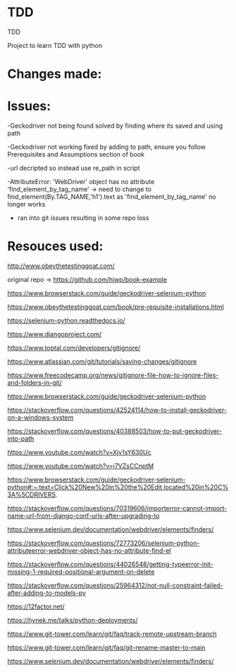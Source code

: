 # TDD
TDD

Project to learn TDD with python 

# Changes made:

# Issues:
-Geckodriver not being found solved by finding where its saved and using path

-Geckodriver not working fixed by adding to path, ensure you follow Prerequisites and Assumptions section of book

-url decripted so instead use re_path in script

-AttributeError: 'WebDriver' object has no attribute 'find_element_by_tag_name' -> need to change to find_element(By.TAG_NAME,'h1').text as 'find_element_by_tag_name' no longer works

- ran into git issues resulting in some repo loss

# Resouces used:

http://www.obeythetestinggoat.com/

original repo -> https://github.com/hjwp/book-example

https://www.browserstack.com/guide/geckodriver-selenium-python

https://www.obeythetestinggoat.com/book/pre-requisite-installations.html

https://selenium-python.readthedocs.io/

https://www.djangoproject.com/

https://www.toptal.com/developers/gitignore/

https://www.atlassian.com/git/tutorials/saving-changes/gitignore

https://www.freecodecamp.org/news/gitignore-file-how-to-ignore-files-and-folders-in-git/

https://www.browserstack.com/guide/geckodriver-selenium-python

https://stackoverflow.com/questions/42524114/how-to-install-geckodriver-on-a-windows-system

https://stackoverflow.com/questions/40388503/how-to-put-geckodriver-into-path

https://www.youtube.com/watch?v=Xjv1sY630Uc

https://www.youtube.com/watch?v=j7VZsCCnptM

https://www.browserstack.com/guide/geckodriver-selenium-python#:~:text=Click%20New%20in%20the%20Edit,located%20in%20C%3A%5CDRIVERS.

https://stackoverflow.com/questions/70319606/importerror-cannot-import-name-url-from-django-conf-urls-after-upgrading-to

https://www.selenium.dev/documentation/webdriver/elements/finders/

https://stackoverflow.com/questions/72773206/selenium-python-attributeerror-webdriver-object-has-no-attribute-find-el

https://stackoverflow.com/questions/44026548/getting-typeerror-init-missing-1-required-positional-argument-on-delete

https://stackoverflow.com/questions/25964312/not-null-constraint-failed-after-adding-to-models-py

https://12factor.net/

https://hynek.me/talks/python-deployments/

https://www.git-tower.com/learn/git/faq/track-remote-upstream-branch

https://www.git-tower.com/learn/git/faq/git-rename-master-to-main

https://www.selenium.dev/documentation/webdriver/elements/finders/